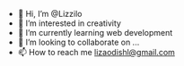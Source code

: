 - 👋 Hi, I’m @Lizzilo
- 👀 I’m interested in creativity
- 🌱 I’m currently learning web development
- 💞️ I’m looking to collaborate on ...
- 📫 How to reach me lizaodishl@gmail.com

<!---
Lizzilo/Lizzilo is a ✨ special ✨ repository because its `README.md` (this file) appears on your GitHub profile.
You can click the Preview link to take a look at your changes.
--->
